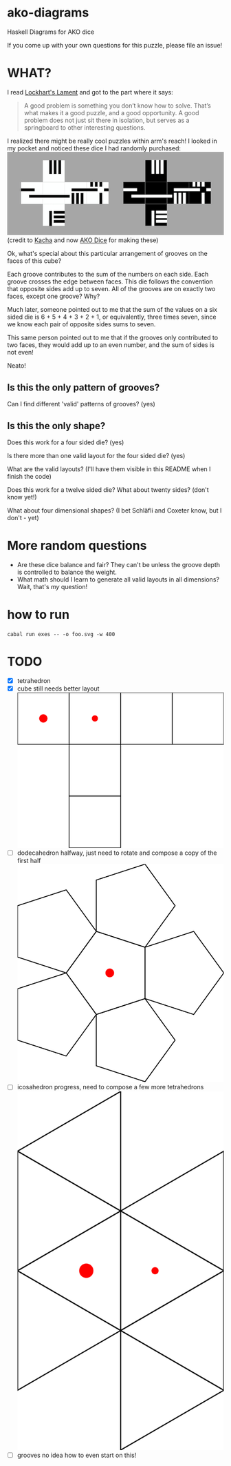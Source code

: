 # ako-diagrams
Haskell Diagrams for AKO dice

If you come up with your own questions for this puzzle, please file an issue!

# WHAT?

I read [Lockhart's Lament](https://en.wikipedia.org/wiki/A_Mathematician%27s_Lament) and got to the part where it says:

> A good problem is something you don’t know how to solve. That’s what makes it a good puzzle, and a good opportunity. A good problem does not just sit there in isolation, but serves as a springboard to other interesting questions.

I realized there might be really cool puzzles within arm's reach!
I looked in my pocket and noticed these dice I had randomly purchased:
![ako-dice](ako-dice.jpg?raw=true) (credit to [Kacha](https://www.kickstarter.com/projects/kacha/ako-dice) and now [AKO Dice](https://www.ako-dice.com/) for making these)

Ok, what's special about this particular arrangement of grooves on the faces of this cube?

Each groove contributes to the sum of the numbers on each side. Each groove crosses the edge between faces. This die follows the convention that opposite sides add up to seven. All of the grooves are on exactly two faces, except one groove? Why?

Much later, someone pointed out to me that the sum of the values on a six sided die is 6 + 5 + 4 + 3 + 2 + 1, or equivalently, three times seven, since we know each pair of opposite sides sums to seven.

This same person pointed out to me that if the grooves only contributed to two faces, they would add up to an even number, and the sum of sides is not even!

Neato!

## Is this the only pattern of grooves?

Can I find different 'valid' patterns of grooves? (yes)

## Is this the only shape?

Does this work for a four sided die? (yes)

Is there more than one valid layout for the four sided die? (yes)

What are the valid layouts? (I'll have them visible in this README when I finish the code)

Does this work for a twelve sided die? What about twenty sides? (don't know yet!)

What about four dimensional shapes? (I bet Schläfli and Coxeter know, but I don't - yet)

# More random questions

- Are these dice balance and fair?
  They can't be unless the groove depth is controlled to balance the weight.
- What math should I learn to generate all valid layouts in all dimensions?
  Wait, that's *my* question!

# how to run
`cabal run exes -- -o foo.svg -w 400`

# TODO
- [X] tetrahedron
- [X] cube
  still needs better layout
  ![cube](cube.svg?raw=true)
- [ ] dodecahedron
  halfway, just need to rotate and compose a copy of the first half
  ![dodecahedron](dodeca-half.svg?raw=true)
- [ ] icosahedron
  progress, need to compose a few more tetrahedrons
  ![icosahedron](icosa.svg?raw=true)
- [ ] grooves
  no idea how to even start on this!
